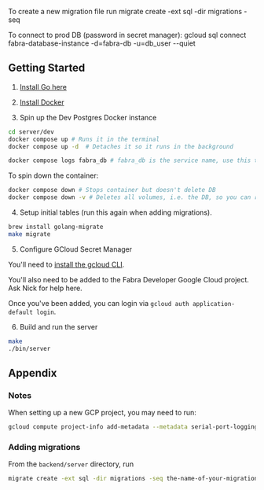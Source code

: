 To create a new migration file run
migrate create -ext sql -dir migrations -seq <name of your migration>

To connect to prod DB (password in secret manager):
gcloud sql connect fabra-database-instance -d=fabra-db -u=db_user --quiet

## Getting Started

1. [Install Go here](https://go.dev/doc/install)

2. [Install Docker](https://docs.docker.com/get-docker/)

3. Spin up the Dev Postgres Docker instance 

```sh
cd server/dev
docker compose up # Runs it in the terminal
docker compose up -d  # Detaches it so it runs in the background

docker compose logs fabra_db # fabra_db is the service name, use this to view logs of a detached service.
```

To spin down the container:

```sh
docker compose down # Stops container but doesn't delete DB
docker compose down -v # Deletes all volumes, i.e. the DB, so you can recreate it
```

4. Setup initial tables (run this again when adding migrations).

```sh
brew install golang-migrate
make migrate
```

5. Configure GCloud Secret Manager

You'll need to [install the gcloud CLI](https://cloud.google.com/sdk/docs/install).

You'll also need to be added to the Fabra Developer Google Cloud project. Ask Nick for help here.

Once you've been added, you can login via `gcloud auth application-default login`.

6. Build and run the server

```sh
make
./bin/server
```


## Appendix

### Notes
When setting up a new GCP project, you may need to run:
```sh
gcloud compute project-info add-metadata --metadata serial-port-logging-enable=true
```

### Adding migrations
From the `backend/server` directory, run
```sh
migrate create -ext sql -dir migrations -seq the-name-of-your-migration
```
